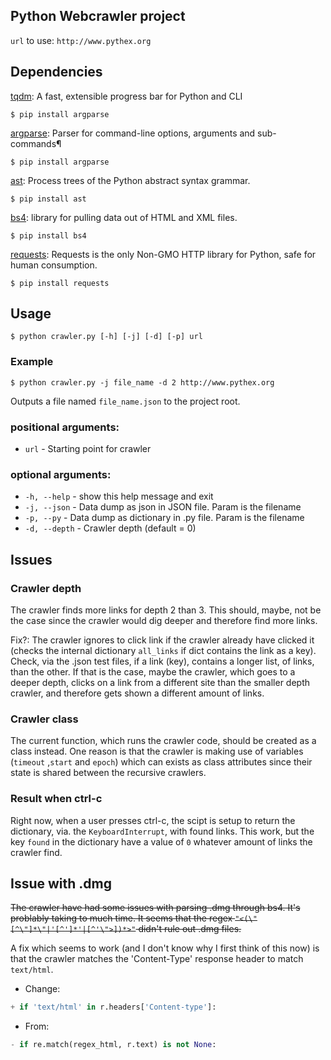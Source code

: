 
## Python Webcrawler project
`url` to use: `http://www.pythex.org`

## Dependencies
[tqdm](https://github.com/tqdm/tqdm): A fast, extensible progress bar for Python and CLI
```
$ pip install argparse
```

[argparse](https://docs.python.org/3/library/argparse.html): Parser for command-line options, arguments and sub-commands¶
```
$ pip install argparse
```

[ast](https://docs.python.org/3/library/ast.html): Process trees of the Python abstract syntax grammar.
```
$ pip install ast
```

[bs4](https://www.crummy.com/software/BeautifulSoup/bs4/doc/): library for pulling data out of HTML and XML files.
```
$ pip install bs4
```

[requests](http://docs.python-requests.org/en/master/): Requests is the only Non-GMO HTTP library for Python, safe for human consumption.
```
$ pip install requests
```

## Usage
```
$ python crawler.py [-h] [-j] [-d] [-p] url
```

### Example
```
$ python crawler.py -j file_name -d 2 http://www.pythex.org
```

Outputs a file named `file_name.json` to the project root.

### positional arguments:
- `url`  -  Starting point for crawler

### optional arguments: 
* `-h, --help`  -  show this help message and exit
* `-j, --json`  -  Data dump as json in JSON file. Param is the filename
* `-p, --py`    -  Data dump as dictionary in .py file. Param is the filename
* `-d, --depth` -  Crawler depth (default = 0)

## Issues

### Crawler depth
The crawler finds more links for depth 2 than 3. This should, maybe, not be the case since the crawler would dig deeper and therefore find more links.

Fix?: The crawler ignores to click link if the crawler already have clicked it (checks the internal dictionary `all_links` if dict contains the link as a key). Check, via the .json test files, if a link (key), contains a longer list, of links, than the other. If that is the case, maybe the crawler, which goes to a deeper depth, clicks on a link from a different site than the smaller depth crawler, and therefore gets shown a different amount of links.

### Crawler class
The current function, which runs the crawler code, should be created as a class instead. One reason is that the crawler is making use of variables (`timeout` ,`start` and `epoch`) which can exists as class attributes since their state is shared between the recursive crawlers.

### Result when ctrl-c
Right now, when a user presses ctrl-c, the scipt is setup to return the dictionary, via. the `KeyboardInterrupt`, with found links. This work, but the key `found` in the dictionary have a value of `0` whatever amount of links the crawler find.

## Issue with .dmg
~~The crawler have had some issues with parsing .dmg through bs4. It's problably taking to much time. It seems that the regex `"<(\"[^\"]*\"|'[^']*'|[^'\">])*>"` didn't rule out .dmg files.~~

A fix which seems to work (and I don't know why I first think of this now) is that the crawler matches the 'Content-Type' response header to match `text/html`.

- Change: 
``` python
+ if 'text/html' in r.headers['Content-type']:
```

- From:
``` python
- if re.match(regex_html, r.text) is not None:
```